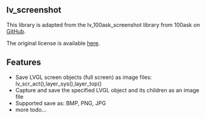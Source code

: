 ## lv_screenshot

This library is adapted from the lv_100ask_screenshot library from 100ask on [GitHub](https://github.com/100askTeam/lv_lib_100ask).

The original license is available [here](LICENSE-original).

## Features

- Save LVGL screen objects (full screen) as image files: lv_scr_act(),layer_sys(),layer_top()
- Capture and save the specified LVGL object and its children as an image file
- Supported save as: BMP, PNG, JPG
- more todo...
